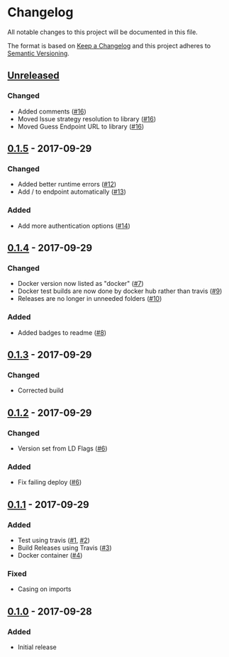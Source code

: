 # Changelog
All notable changes to this project will be documented in this file.

The format is based on [Keep a Changelog](http://keepachangelog.com/en/1.0.0/)
and this project adheres to [Semantic Versioning](http://semver.org/spec/v2.0.0.html).

## [Unreleased]
### Changed
- Added comments ([#16])
- Moved Issue strategy resolution to library ([#16])
- Moved Guess Endpoint URL to library ([#16])

[#16]: https://github.com/PurpleBooth/jira-branch-helper/pull/16

## [0.1.5] - 2017-09-29
### Changed
- Added better runtime errors ([#12])
- Add / to endpoint automatically ([#13])

### Added
- Add more authentication options ([#14])

[#12]: https://github.com/PurpleBooth/jira-branch-helper/pull/12
[#13]: https://github.com/PurpleBooth/jira-branch-helper/pull/13
[#14]: https://github.com/PurpleBooth/jira-branch-helper/pull/14

## [0.1.4] - 2017-09-29
### Changed
- Docker version now listed as "docker" ([#7])
- Docker test builds are now done by docker hub rather than travis ([#9])
- Releases are no longer in unneeded folders ([#10])

### Added
- Added badges to readme ([#8])

[#7]: https://github.com/PurpleBooth/jira-branch-helper/pull/7
[#8]: https://github.com/PurpleBooth/jira-branch-helper/pull/8
[#9]: https://github.com/PurpleBooth/jira-branch-helper/pull/9
[#10]: https://github.com/PurpleBooth/jira-branch-helper/pull/10

## [0.1.3] - 2017-09-29
### Changed
- Corrected build

## [0.1.2] - 2017-09-29
### Changed
- Version set from LD Flags ([#6])

### Added
- Fix failing deploy ([#6])

[#6]: https://github.com/PurpleBooth/jira-branch-helper/pull/6

## [0.1.1] - 2017-09-29
### Added
- Test using travis ([#1], [#2])
- Build Releases using Travis ([#3])
- Docker container ([#4])

[#1]: https://github.com/PurpleBooth/jira-branch-helper/pull/1
[#2]: https://github.com/PurpleBooth/jira-branch-helper/pull/2
[#3]: https://github.com/PurpleBooth/jira-branch-helper/pull/3
[#4]: https://github.com/PurpleBooth/jira-branch-helper/pull/4

### Fixed

- Casing on imports

## [0.1.0] - 2017-09-28
### Added

- Initial release

[Unreleased]: https://github.com/PurpleBooth/jira-branch-helper/compare/v0.1.5...HEAD
[0.1.5]: https://github.com/PurpleBooth/jira-branch-helper/compare/v0.1.4...v0.1.5
[0.1.4]: https://github.com/PurpleBooth/jira-branch-helper/compare/v0.1.3...v0.1.4
[0.1.3]: https://github.com/PurpleBooth/jira-branch-helper/compare/v0.1.2...v0.1.3
[0.1.2]: https://github.com/PurpleBooth/jira-branch-helper/compare/v0.1.1...v0.1.2
[0.1.1]: https://github.com/PurpleBooth/jira-branch-helper/compare/v0.1.0...v0.1.1
[0.1.0]: https://github.com/PurpleBooth/jira-branch-helper/commit/0f6abaa1ca2a87832158c14bb44230275c2fd2ca

